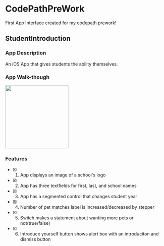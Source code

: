 # CodePathPreWork
First App Interface created for my codepath prework!

## StudentIntroduction

### App Description

An iOS App that gives students the ability themselves. 

### App Walk-though

<img src="giphy.gif" width=200><br>

### Features

- [x] 1. App displays an image of a school's logo
- [x] 2. App has three textfields for first, last, and school names
- [x] 3. App has a segmented control that changes student year
- [x] 4. Number of pet matches label is increased/decreased by stepper
- [x] 5. Switch makes a statement about wanting more pets or not(true/false) 
- [x] 6. Introduce yourself button shows alert box with an introduciton and dismiss button
